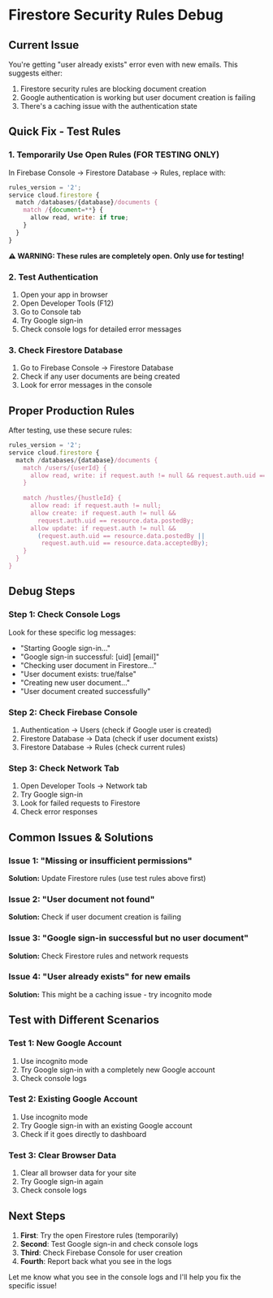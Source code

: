 # Firestore Security Rules Debug

## Current Issue
You're getting "user already exists" error even with new emails. This suggests either:
1. Firestore security rules are blocking document creation
2. Google authentication is working but user document creation is failing
3. There's a caching issue with the authentication state

## Quick Fix - Test Rules

### 1. Temporarily Use Open Rules (FOR TESTING ONLY)
In Firebase Console → Firestore Database → Rules, replace with:

```javascript
rules_version = '2';
service cloud.firestore {
  match /databases/{database}/documents {
    match /{document=**} {
      allow read, write: if true;
    }
  }
}
```

**⚠️ WARNING: These rules are completely open. Only use for testing!**

### 2. Test Authentication
1. Open your app in browser
2. Open Developer Tools (F12)
3. Go to Console tab
4. Try Google sign-in
5. Check console logs for detailed error messages

### 3. Check Firestore Database
1. Go to Firebase Console → Firestore Database
2. Check if any user documents are being created
3. Look for error messages in the console

## Proper Production Rules

After testing, use these secure rules:

```javascript
rules_version = '2';
service cloud.firestore {
  match /databases/{database}/documents {
    match /users/{userId} {
      allow read, write: if request.auth != null && request.auth.uid == userId;
    }
    
    match /hustles/{hustleId} {
      allow read: if request.auth != null;
      allow create: if request.auth != null && 
        request.auth.uid == resource.data.postedBy;
      allow update: if request.auth != null && 
        (request.auth.uid == resource.data.postedBy || 
         request.auth.uid == resource.data.acceptedBy);
    }
  }
}
```

## Debug Steps

### Step 1: Check Console Logs
Look for these specific log messages:
- "Starting Google sign-in..."
- "Google sign-in successful: [uid] [email]"
- "Checking user document in Firestore..."
- "User document exists: true/false"
- "Creating new user document..."
- "User document created successfully"

### Step 2: Check Firebase Console
1. Authentication → Users (check if Google user is created)
2. Firestore Database → Data (check if user document exists)
3. Firestore Database → Rules (check current rules)

### Step 3: Check Network Tab
1. Open Developer Tools → Network tab
2. Try Google sign-in
3. Look for failed requests to Firestore
4. Check error responses

## Common Issues & Solutions

### Issue 1: "Missing or insufficient permissions"
**Solution:** Update Firestore rules (use test rules above first)

### Issue 2: "User document not found"
**Solution:** Check if user document creation is failing

### Issue 3: "Google sign-in successful but no user document"
**Solution:** Check Firestore rules and network requests

### Issue 4: "User already exists" for new emails
**Solution:** This might be a caching issue - try incognito mode

## Test with Different Scenarios

### Test 1: New Google Account
1. Use incognito mode
2. Try Google sign-in with a completely new Google account
3. Check console logs

### Test 2: Existing Google Account
1. Use incognito mode
2. Try Google sign-in with an existing Google account
3. Check if it goes directly to dashboard

### Test 3: Clear Browser Data
1. Clear all browser data for your site
2. Try Google sign-in again
3. Check console logs

## Next Steps

1. **First**: Try the open Firestore rules (temporarily)
2. **Second**: Test Google sign-in and check console logs
3. **Third**: Check Firebase Console for user creation
4. **Fourth**: Report back what you see in the logs

Let me know what you see in the console logs and I'll help you fix the specific issue!
